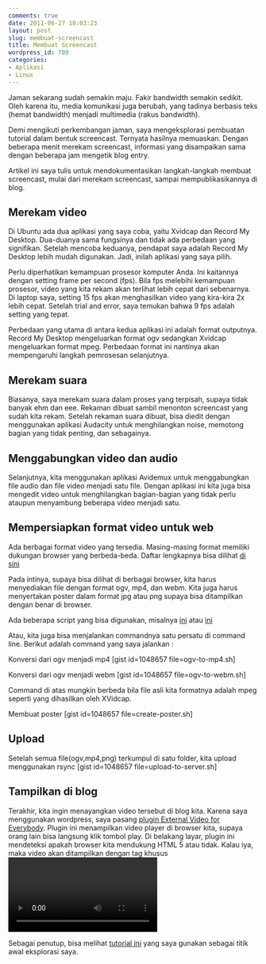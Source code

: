 ```yaml
---
comments: true
date: 2011-06-27 18:03:23
layout: post
slug: membuat-screencast
title: Membuat Screencast
wordpress_id: 709
categories:
- Aplikasi
- Linux
---
```


Jaman sekarang sudah semakin maju. Fakir bandwidth semakin sedikit. Oleh karena itu, media komunikasi juga berubah, yang tadinya berbasis teks (hemat bandwidth) menjadi multimedia (rakus bandwidth). 

Demi mengikuti perkembangan jaman, saya mengeksplorasi pembuatan tutorial dalam bentuk screencast. Ternyata hasilnya memuaskan. Dengan beberapa menit merekam screencast, informasi yang disampaikan sama dengan beberapa jam mengetik blog entry. 

Artikel ini saya tulis untuk mendokumentasikan langkah-langkah membuat screencast, mulai dari merekam screencast, sampai mempublikasikannya di blog. 





## Merekam video


Di Ubuntu ada dua aplikasi yang saya coba, yaitu Xvidcap dan Record My Desktop. Dua-duanya sama fungsinya dan tidak ada perbedaan yang signifikan. Setelah mencoba keduanya, pendapat saya adalah Record My Desktop lebih mudah digunakan. Jadi, inilah aplikasi yang saya pilih. 

Perlu diperhatikan kemampuan prosesor komputer Anda. Ini kaitannya dengan setting frame per second (fps). Bila fps melebihi kemampuan prosesor, video yang kita rekam akan terlihat lebih cepat dari sebenarnya. Di laptop saya, setting 15 fps akan menghasilkan video yang kira-kira 2x lebih cepat. Setelah trial and error, saya temukan bahwa 9 fps adalah setting yang tepat. 

Perbedaan yang utama di antara kedua aplikasi ini adalah format outputnya. Record My Desktop mengeluarkan format ogv sedangkan Xvidcap mengeluarkan format mpeg. Perbedaan format ini nantinya akan mempengaruhi langkah pemrosesan selanjutnya. 



## Merekam suara


Biasanya, saya merekam suara dalam proses yang terpisah, supaya tidak banyak ehm dan eee. Rekaman dibuat sambil menonton screencast yang sudah kita rekam. Setelah rekaman suara dibuat, bisa diedit dengan menggunakan aplikasi Audacity untuk menghilangkan noise, memotong bagian yang tidak penting, dan sebagainya. 



## Menggabungkan video dan audio


Selanjutnya, kita menggunakan aplikasi Avidemux untuk menggabungkan file audio dan file video menjadi satu file. Dengan aplikasi ini kita juga bisa mengedit video untuk menghilangkan bagian-bagian yang tidak perlu ataupun menyambung beberapa video menjadi satu.



## Mempersiapkan format video untuk web


Ada berbagai format video yang tersedia. Masing-masing format memiliki dukungan browser yang berbeda-beda. Daftar lengkapnya bisa dilihat [di sini](http://diveintohtml5.info/video.html#what-works)

Pada intinya, supaya bisa dilihat di berbagai browser, kita harus menyediakan file dengan format ogv, mp4, dan webm. Kita juga harus menyertakan poster dalam format jpg atau png supaya bisa ditampilkan dengan benar di browser. 

Ada beberapa script yang bisa digunakan, misalnya [ini](https://github.com/kwiliarty/vfe-sh) atau [ini](http://brettterpstra.com/automating-html5-video-encodes/)

Atau, kita juga bisa menjalankan commandnya satu persatu di command line. Berikut adalah command yang saya jalankan : 

Konversi dari ogv menjadi mp4 
[gist id=1048657 file=ogv-to-mp4.sh]

Konversi dari ogv menjadi webm 
[gist id=1048657 file=ogv-to-webm.sh]

Command di atas mungkin berbeda bila file asli kita formatnya adalah mpeg seperti yang dihasilkan oleh XVidcap. 

Membuat poster 
[gist id=1048657 file=create-poster.sh]



## Upload


Setelah semua file(ogv,mp4,png) terkumpul di satu folder, kita upload menggunakan rsync
[gist id=1048657 file=upload-to-server.sh]



## Tampilkan di blog


Terakhir, kita ingin menayangkan video tersebut di blog kita. Karena saya menggunakan wordpress, saya pasang [plugin External Video for Everybody](http://open.pages.kevinwiliarty.com/external-video-for-everybody/). Plugin ini menampilkan video player di browser kita, supaya orang lain bisa langsung klik tombol play. Di belakang layar, plugin ini mendeteksi apakah browser kita mendukung HTML 5 atau tidak. Kalau iya, maka video akan ditampilkan dengan tag khusus <video>. Bila tidak, maka flash player akan digunakan. Flash player ini tidak disediakan oleh plugin ini. Kita perlu memilih dan mendownload sendiri dari sekian banyak flash player yang tersedia, contohnya [JW Player](http://www.longtailvideo.com/players/jw-flv-player/)

Sebagai penutup, bisa melihat [tutorial ini](http://linuxandfriends.com/2009/07/13/how-to-create-a-screencast-in-ubuntu-linux/) yang saya gunakan sebagai titik awal eksplorasi saya. 

